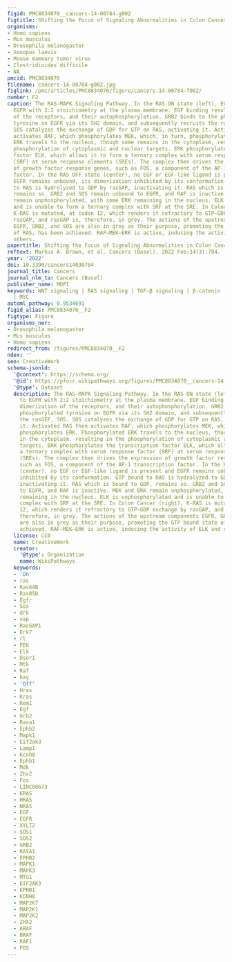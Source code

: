 ```yaml
---
figid: PMC8834070__cancers-14-00784-g002
figtitle: Shifting the Focus of Signaling Abnormalities in Colon Cancer
organisms:
- Homo sapiens
- Mus musculus
- Drosophila melanogaster
- Xenopus laevis
- Mouse mammary tumor virus
- Clostridioides difficile
- NA
pmcid: PMC8834070
filename: cancers-14-00784-g002.jpg
figlink: /pmc/articles/PMC8834070/figure/cancers-14-00784-f002/
number: F2
caption: The RAS-MAPK Signaling Pathway. In the RAS ON state (left), EGF binds to
  EGFR with 2:2 stoichiometry at the plasma membrane. EGF binding results in dimerization
  of the receptors, and their autophosphorylation. GRB2 binds to the phosphorylated
  tyrosine on EGFR via its SH2 domain, and subsequently recruits the rasGEF, SOS.
  SOS catalyzes the exchange of GDP for GTP on RAS, activating it. Activated RAS then
  activates RAF, which phosphorylates MEK, which, in turn, phosphorylates ERK. Phosphorylated
  ERK travels to the nucleus, though some remains in the cytoplasm, resulting in the
  phosphorylation of cytoplasmic and nuclear targets. ERK phosphorylates the transcription
  factor ELK, which allows it to form a ternary complex with serum response factor
  (SRF) at serum response elements (SREs). The complex then drives the expression
  of growth factor response genes, such as FOS, a component of the AP-1 transcription
  factor. In the RAS OFF state (center), no EGF or EGF-like ligand is present and
  EGFR remains unbound, its dimerization inhibited by its conformation. GTP bound
  to RAS is hydrolyzed to GDP by rasGAP, inactivating it. RAS which is bound to GDP,
  remains so. GRB2 and SOS remain unbound to EGFR, and RAF is inactive. MEK and ERK
  remain unphosphorylated, with some ERK remaining in the nucleus. ELK is unphosphorylated
  and is unable to form a ternary complex with SRF at the SRE. In Colon Cancer (right),
  K-RAS is mutated, at codon 12, which renders it refractory to GTP–GDP exchange by
  rasGAP, and rasGAP is, therefore, in grey. The actions of the upstream components
  EGFR, GRB2, and SOS are also in grey as their purpose, promoting the GTP bound state
  of RAS, has been achieved. RAF–MEK–ERK is active, inducing the activity of ELK and
  others.
papertitle: Shifting the Focus of Signaling Abnormalities in Colon Cancer.
reftext: Markus A. Brown, et al. Cancers (Basel). 2022 Feb;14(3):784.
year: '2022'
doi: 10.3390/cancers14030784
journal_title: Cancers
journal_nlm_ta: Cancers (Basel)
publisher_name: MDPI
keywords: WNT signaling | RAS signaling | TGF-β signaling | β-catenin | K-RAS | SMAD4
  | MYC
automl_pathway: 0.9534691
figid_alias: PMC8834070__F2
figtype: Figure
organisms_ner:
- Drosophila melanogaster
- Mus musculus
- Homo sapiens
redirect_from: /figures/PMC8834070__F2
ndex: ''
seo: CreativeWork
schema-jsonld:
  '@context': https://schema.org/
  '@id': https://pfocr.wikipathways.org/figures/PMC8834070__cancers-14-00784-g002.html
  '@type': Dataset
  description: The RAS-MAPK Signaling Pathway. In the RAS ON state (left), EGF binds
    to EGFR with 2:2 stoichiometry at the plasma membrane. EGF binding results in
    dimerization of the receptors, and their autophosphorylation. GRB2 binds to the
    phosphorylated tyrosine on EGFR via its SH2 domain, and subsequently recruits
    the rasGEF, SOS. SOS catalyzes the exchange of GDP for GTP on RAS, activating
    it. Activated RAS then activates RAF, which phosphorylates MEK, which, in turn,
    phosphorylates ERK. Phosphorylated ERK travels to the nucleus, though some remains
    in the cytoplasm, resulting in the phosphorylation of cytoplasmic and nuclear
    targets. ERK phosphorylates the transcription factor ELK, which allows it to form
    a ternary complex with serum response factor (SRF) at serum response elements
    (SREs). The complex then drives the expression of growth factor response genes,
    such as FOS, a component of the AP-1 transcription factor. In the RAS OFF state
    (center), no EGF or EGF-like ligand is present and EGFR remains unbound, its dimerization
    inhibited by its conformation. GTP bound to RAS is hydrolyzed to GDP by rasGAP,
    inactivating it. RAS which is bound to GDP, remains so. GRB2 and SOS remain unbound
    to EGFR, and RAF is inactive. MEK and ERK remain unphosphorylated, with some ERK
    remaining in the nucleus. ELK is unphosphorylated and is unable to form a ternary
    complex with SRF at the SRE. In Colon Cancer (right), K-RAS is mutated, at codon
    12, which renders it refractory to GTP–GDP exchange by rasGAP, and rasGAP is,
    therefore, in grey. The actions of the upstream components EGFR, GRB2, and SOS
    are also in grey as their purpose, promoting the GTP bound state of RAS, has been
    achieved. RAF–MEK–ERK is active, inducing the activity of ELK and others.
  license: CC0
  name: CreativeWork
  creator:
    '@type': Organization
    name: WikiPathways
  keywords:
  - 'On'
  - ras
  - Ras64B
  - Ras85D
  - Egfr
  - Sos
  - drk
  - vap
  - RasGAP1
  - Erk7
  - rl
  - PEK
  - Elk
  - Dsor1
  - Mtk
  - Raf
  - kay
  - 'Off'
  - Hras
  - Kras
  - Rem1
  - Egf
  - Grb2
  - Rasa1
  - Ephb2
  - Mapk1
  - Eif2ak3
  - Lamp1
  - Kcnh8
  - Ephb1
  - Mdk
  - Zhx2
  - Fos
  - LINC00673
  - KRAS
  - HRAS
  - NRAS
  - EGF
  - EGFR
  - XYLT2
  - SOS1
  - SOS2
  - GRB2
  - RASA1
  - EPHB2
  - MAPK1
  - MAPK3
  - MTG1
  - EIF2AK3
  - EPHB1
  - KCNH8
  - MAP2K7
  - MAP2K1
  - MAP2K2
  - ZHX2
  - ARAF
  - BRAF
  - RAF1
  - FOS
---
```

